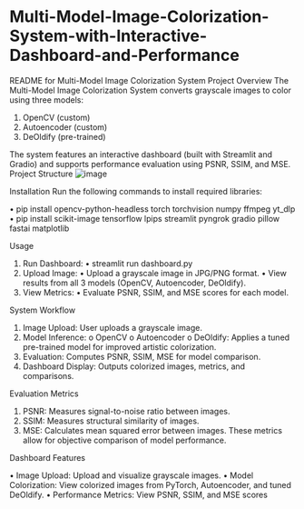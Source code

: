 # Multi-Model-Image-Colorization-System-with-Interactive-Dashboard-and-Performance

README for Multi-Model Image Colorization System
Project Overview
The Multi-Model Image Colorization System converts grayscale images to color
using three models:
1. OpenCV (custom)
2. Autoencoder (custom)
3. DeOldify (pre-trained)

The system features an interactive dashboard (built with Streamlit and Gradio)
and supports performance evaluation using PSNR, SSIM, and MSE.
Project Structure
![image](https://github.com/user-attachments/assets/f2f7b18f-41af-4ad0-9b7f-6d3c5d5d9a13)


Installation
Run the following commands to install required libraries:

• pip install opencv-python-headless torch torchvision numpy ffmpeg yt_dlp
• pip install scikit-image tensorflow lpips streamlit pyngrok gradio pillow fastai
matplotlib

Usage
1. Run Dashboard:
• streamlit run dashboard.py
2. Upload Image:
• Upload a grayscale image in JPG/PNG format.
• View results from all 3 models (OpenCV, Autoencoder, DeOldify).
3. View Metrics:
• Evaluate PSNR, SSIM, and MSE scores for each model.

System Workflow
1. Image Upload: User uploads a grayscale image.
2. Model Inference:
o OpenCV
o Autoencoder
o DeOldify: Applies a tuned pre-trained model for improved artistic
colorization.
3. Evaluation: Computes PSNR, SSIM, MSE for model comparison.
4. Dashboard Display: Outputs colorized images, metrics, and comparisons.

Evaluation Metrics
1. PSNR: Measures signal-to-noise ratio between images.
2. SSIM: Measures structural similarity of images.
3. MSE: Calculates mean squared error between images.
These metrics allow for objective comparison of model performance.

Dashboard Features

• Image Upload: Upload and visualize grayscale images.
• Model Colorization: View colorized images from PyTorch, Autoencoder, and
tuned DeOldify.
• Performance Metrics: View PSNR, SSIM, and MSE scores
